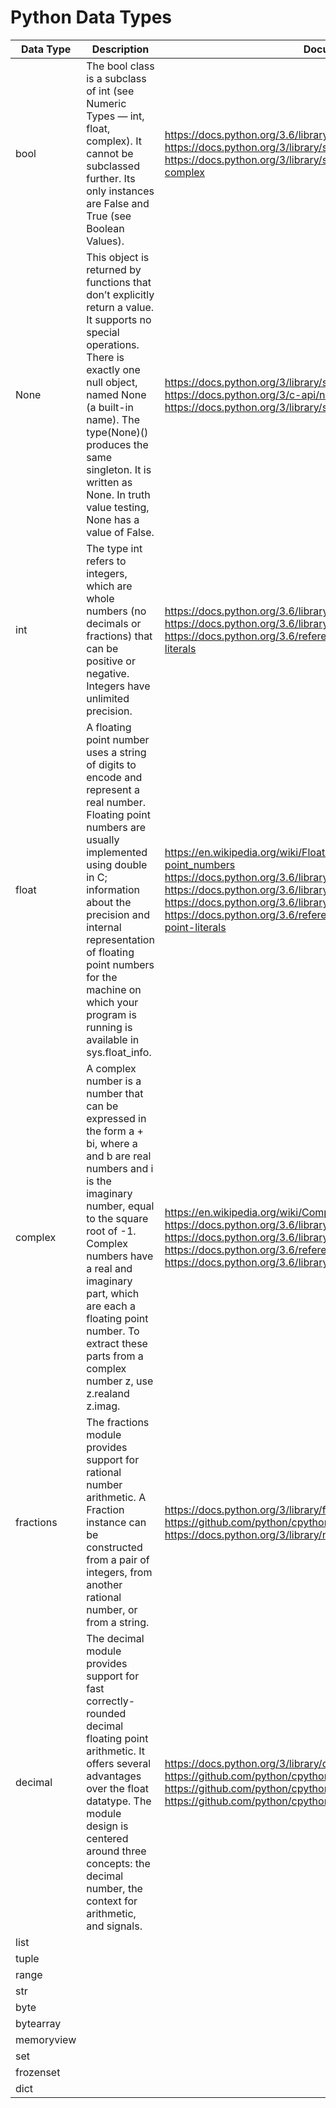 # Python Data Types  

| Data Type  | Description                                                                                                                                                                                                                                                                                                                        | Documentation                                                                                                                                                                                                                                                                                                                                                  |
|------------|------------------------------------------------------------------------------------------------------------------------------------------------------------------------------------------------------------------------------------------------------------------------------------------------------------------------------------|----------------------------------------------------------------------------------------------------------------------------------------------------------------------------------------------------------------------------------------------------------------------------------------------------------------------------------------------------------------|
| bool       | The bool class is a subclass of int (see Numeric Types — int, float, complex).  It cannot be subclassed further.  Its only instances are False and True (see Boolean Values).                                                                                                                                                      | https://docs.python.org/3.6/library/stdtypes.html#bltin-boolean-values  https://docs.python.org/3/library/stdtypes.html#boolean-values  https://docs.python.org/3/library/stdtypes.html#numeric-types-int-float-complex                                                                                                                                        |
| None       | This object is returned by functions that don’t explicitly return a value. It supports no special operations. There is exactly one null object, named None (a built-in name). The type(None)() produces the same singleton. It is written as None.   In truth value testing, None has a value of False.                            | https://docs.python.org/3/library/stdtypes.html#the-null-object  https://docs.python.org/3/c-api/none.html  https://docs.python.org/3/library/stdtypes.html#truth-value-testing                                                                                                                                                                                |
| int        | The type int refers to integers, which are whole numbers (no decimals or fractions) that can be positive or negative. Integers have unlimited precision.                                                                                                                                                                           | https://docs.python.org/3.6/library/stdtypes.html#typesnumeric  https://docs.python.org/3.6/library/functions.html#int   https://docs.python.org/3.6/reference/lexical_analysis.html#integer-literals                                                                                                                                                          |
| float      | A floating point number uses a string of digits to encode and represent a real number. Floating point numbers are usually implemented using double in C; information about the precision and internal representation of floating point numbers for the machine on which your program is running is available in sys.float_info.    | https://en.wikipedia.org/wiki/Floating-point_arithmetic#Floating-point_numbers   https://docs.python.org/3.6/library/stdtypes.html#typesnumeric   https://docs.python.org/3.6/library/functions.html#float   https://docs.python.org/3.6/library/sys.html#sys.float_info   https://docs.python.org/3.6/reference/lexical_analysis.html#floating-point-literals |
| complex    | A complex number is a number that can be expressed in the form a + bi, where a and b are real numbers and i is the imaginary number, equal to the square root of -1. Complex numbers have a real and imaginary part, which are each a floating point number. To extract these parts from a complex number z, use z.realand z.imag. | https://en.wikipedia.org/wiki/Complex_number   https://docs.python.org/3.6/library/stdtypes.html#typesnumeric   https://docs.python.org/3.6/library/cmath.html   https://docs.python.org/3.6/reference/datamodel.html#object.__complex__   https://docs.python.org/3.6/library/functions.html#complex                                                          |
| fractions  | The fractions module provides support for rational number arithmetic. A Fraction instance can be constructed from a pair of integers, from another rational number, or from a string.                                                                                                                                              | https://docs.python.org/3/library/fractions.html   https://github.com/python/cpython/blob/3.6/Lib/fractions.py   https://docs.python.org/3/library/numbers.html#numbers.Rational                                                                                                                                                                               |
| decimal    | The decimal module provides support for fast correctly-rounded decimal floating point arithmetic. It offers several advantages over the float datatype. The module design is centered around three concepts: the decimal number, the context for arithmetic, and signals.                                                          | https://docs.python.org/3/library/decimal.html   https://github.com/python/cpython/blob/3.6/Lib/decimal.py   https://github.com/python/cpython/blob/3.6/Lib/_pydecimal.py   https://github.com/python/cpython/tree/3.6/Modules/_decimal                                                                                                                        |
| list       |                                                                                                                                                                                                                                                                                                                                    |                                                                                                                                                                                                                                                                                                                                                                |
| tuple      |                                                                                                                                                                                                                                                                                                                                    |                                                                                                                                                                                                                                                                                                                                                                |
| range      |                                                                                                                                                                                                                                                                                                                                    |                                                                                                                                                                                                                                                                                                                                                                |
| str        |                                                                                                                                                                                                                                                                                                                                    |                                                                                                                                                                                                                                                                                                                                                                |
| byte       |                                                                                                                                                                                                                                                                                                                                    |                                                                                                                                                                                                                                                                                                                                                                |
| bytearray  |                                                                                                                                                                                                                                                                                                                                    |                                                                                                                                                                                                                                                                                                                                                                |
| memoryview |                                                                                                                                                                                                                                                                                                                                    |                                                                                                                                                                                                                                                                                                                                                                |
| set        |                                                                                                                                                                                                                                                                                                                                    |                                                                                                                                                                                                                                                                                                                                                                |
| frozenset  |                                                                                                                                                                                                                                                                                                                                    |                                                                                                                                                                                                                                                                                                                                                                |
| dict       |                                                                                                                                                                                                                                                                                                                                    |                                                                                                                                                                                                                                                                                                                                                                |
